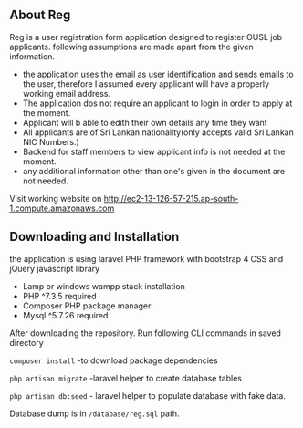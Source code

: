 ## About Reg

Reg is a user registration form application designed to register OUSL job applicants. 
following assumptions are made apart from the given information.

- the application uses the email as user identification and sends emails to the user, therefore I assumed every applicant will have a properly working email address. 
- The application dos not require an applicant to login in order to apply at the moment.
- Applicant will b able to edith their own details any time they want
- All applicants are of Sri Lankan nationality(only accepts valid Sri Lankan NIC Numbers.)
- Backend for staff members to view applicant info is not needed at the moment.
- any additional information other than one's given in the document are not needed.

Visit working website on 
<http://ec2-13-126-57-215.ap-south-1.compute.amazonaws.com>

## Downloading and Installation
the application is using laravel PHP framework with bootstrap 4 CSS and jQuery javascript library

- Lamp or windows wampp stack installation 
- PHP ^7.3.5 required
- Composer PHP package manager
- Mysql ^5.7.26 required

After downloading the repository. Run following CLI commands in saved directory


`composer install` -to download package dependencies 

`php artisan migrate` -laravel helper to create database tables

`php artisan db:seed` - laravel helper to populate database with fake data. 

Database dump is in `/database/reg.sql` path.




